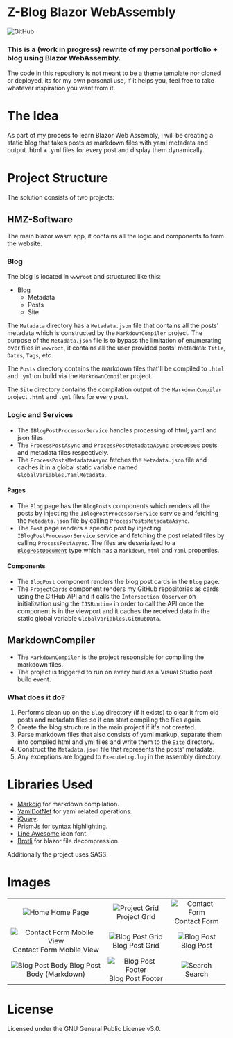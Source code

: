 # Z-Blog Blazor WebAssembly
![GitHub](https://img.shields.io/github/license/hmz777/HMZ-Software-Blazor-WebAssembly?color=black&style=flat-square)

### This is a (work in progress) rewrite of my personal portfolio + blog using Blazor WebAssembly.

The code in this repository is not meant to be a theme template nor cloned or deployed, its for my own personal use, if it helps you, feel free to take whatever inspiration you want from it.

# The Idea
As part of my process to learn Blazor Web Assembly, i will be creating a static blog that takes posts as markdown files with yaml metadata and output .html + .yml files for every post and display them dynamically.

# Project Structure
The solution consists of two projects:

## HMZ-Software
The main blazor wasm app, it contains all the logic and components to form the website.

### Blog
The blog is located in `wwwroot` and structured like this:

- Blog
    - Metadata
    - Posts
    - Site
    
The `Metadata` directory has a `Metadata.json` file that contains all the posts' metadata which is constructed by the `MarkdownCompiler` project.
The purpose of the `Metadata.json` file is to bypass the limitation of enumerating over files in `wwwroot`, it contains all the user provided posts' metadata: `Title`, `Dates`, `Tags`, etc.

The `Posts` directory contains the markdown files that'll be compiled to `.html` and `.yml` on build via the `MarkdownCompiler` project.

The `Site` directory contains the compilation output of the `MarkdownCompiler` project `.html` and `.yml` files for every post.

### Logic and Services
- The `IBlogPostProcessorService` handles processing of html, yaml and json files.
- The `ProcessPostAsync` and `ProcessPostMetadataAsync` processes posts and metadata files respectively.
- The `ProcessPostsMetadataAsync` fetches the `Metadata.json` file and caches it in a global static variable named `GlobalVariables.YamlMetadata`.

#### Pages
- The `Blog` page has the `BlogPosts` components which renders all the posts by injecting the `IBlogPostProcessorService` service and fetching the `Metadata.json` file by calling `ProcessPostsMetadataAsync`.
- The `Post` page renders a specific post by injecting `IBlogPostProcessorService` service and fetching the post related files by calling `ProcessPostAsync`.
The files are deserialized to a [`BlogPostDocument`](https://github.com/hmz777/Z-Blog-Blazor-Wasm/blob/master/HMZ-Software/Models/BlogPostDocument.cs) type which has a `Markdown`, `html` and `Yaml` properties.

#### Components
- The `BlogPost` component renders the blog post cards in the `Blog` page.
- The `ProjectCards` component renders my GitHub repositories as cards using the GitHub API and it calls the `Intersection Observer` on initialization using the `IJSRuntime` in order to call the API once the component is in the viewport and it caches the received data in the static global variable `GlobalVariables.GitHubData`.

## MarkdownCompiler
- The `MarkdownCompiler` is the project responsible for compiling the markdown files.
- The project is triggered to run on every build as a Visual Studio post build event.

### What does it do?
1. Performs clean up on the `Blog` directory (if it exists) to clear it from old posts and metadata files so it can start compiling the files again.
2. Create the blog structure in the main project if it's not created.
3. Parse markdown files that also consists of yaml markup, separate them into compiled html and yml files and write them to the `Site` directory.
4. Construct the `Metadata.json` file that represents the posts' metadata.
5. Any exceptions are logged to `ExecuteLog.log` in the assembly directory.

# Libraries Used
- [Markdig](https://github.com/lunet-io/markdig) for markdown compilation.
- [YamlDotNet](https://github.com/aaubry/YamlDotNet) for yaml related operations.
- [jQuery](https://github.com/jquery/jquery).
- [PrismJs](https://github.com/PrismJS/prism) for syntax highlighting.
- [Line Awesome](https://github.com/icons8/line-awesome) icon font.
- [Brotli](https://github.com/google/brotli) for blazor file decompression.

Additionally the project uses SASS.

# Images

| | | |
|:-------------------------:|:-------------------------:|:-------------------------:|
|![Home](https://i.imgur.com/ve8LUTM.png) Home Page | ![Project Grid](https://i.imgur.com/I6hVZgW.png) Project Grid | ![Contact Form](https://i.imgur.com/olopEYf.png) Contact Form |
| ![Contact Form Mobile View](https://i.imgur.com/YCvey5T.png) Contact Form Mobile View | ![Blog Post Grid](https://i.imgur.com/hhEqrdI.png) Blog Post Grid | ![Blog Post](https://i.imgur.com/tmx1Nhy.png) Blog Post |
| ![Blog Post Body](https://i.imgur.com/GgkHAZN.png) Blog Post Body (Markdown) | ![Blog Post Footer](https://i.imgur.com/sHozOKD.png) Blog Post Footer | ![Search](https://i.imgur.com/R8jwkl5.png) Search |

# License
Licensed under the GNU General Public License v3.0.

